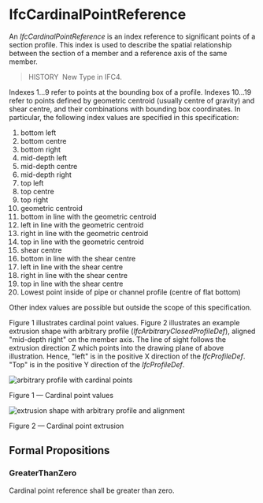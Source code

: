 # IfcCardinalPointReference

An _IfcCardinalPointReference_ is an index reference to significant points of a section profile. This index is used to describe the spatial relationship between the section of a member and a reference axis of the same member.

> HISTORY  New Type in IFC4.

Indexes 1...9 refer to points at the bounding box of a profile. Indexes 10...19 refer to points defined by geometric centroid (usually centre of gravity) and shear centre, and their combinations with bounding box coordinates. In particular, the following index values are specified in this specification:

1. bottom left
2. bottom centre
3. bottom right
4. mid-depth left
5. mid-depth centre
6. mid-depth right
7. top left
8. top centre
9. top right
10. geometric centroid
11. bottom in line with the geometric centroid
12. left in line with the geometric centroid
13. right in line with the geometric centroid
14. top in line with the geometric centroid
15. shear centre
16. bottom in line with the shear centre
17. left in line with the shear centre
18. right in line with the shear centre
19. top in line with the shear centre
20. Lowest point inside of pipe or channel profile (centre of flat bottom)

Other index values are possible but outside the scope of this specification.

Figure 1 illustrates cardinal point values. Figure 2 illustrates an example extrusion shape with arbitrary profile (_IfcArbitraryClosedProfileDef_), aligned "mid-depth right" on the member axis. The line of sight follows the extrusion direction Z which points into the drawing plane of above illustration. Hence, "left" is in the positive X direction of the _IfcProfileDef_. "Top" is in the positive Y direction of the _IfcProfileDef_.

![arbitrary profile with cardinal points](../../../../figures/ifccardinalpointreference-01.png)

Figure 1 &mdash; Cardinal point values

![extrusion shape with arbitrary profile and alignment](../../../../figures/ifccardinalpointreference-02.png)

Figure 2 &mdash; Cardinal point extrusion

## Formal Propositions

### GreaterThanZero
Cardinal point reference shall be greater than zero.
